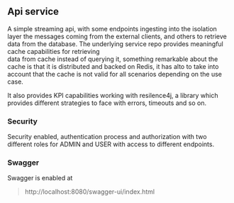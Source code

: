 Api service
-----------
A simple streaming api, with some endpoints ingesting into the isolation layer the messages coming from the external clients,
and others to retrieve data from the database. The underlying service repo provides meaningful cache capabilities for retrieving  
data from cache instead of querying it, something remarkable about the cache is that it is distributed and backed on Redis, 
it has alto to take into account that the cache is not valid for all scenarios depending on the use case.

It also provides KPI capabilities working with resilence4j, a library which provides different strategies to face with errors,
timeouts and so on.

### Security
Security enabled, authentication process and authorization with two different roles for ADMIN and USER with access to 
different endpoints.

### Swagger
Swagger is enabled at

> http://localhost:8080/swagger-ui/index.html